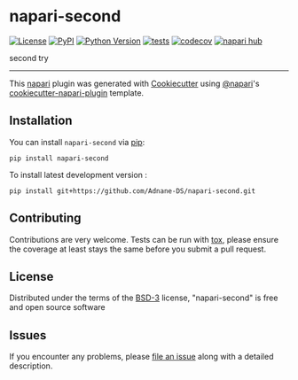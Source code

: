 # napari-second

[![License](https://img.shields.io/pypi/l/napari-second.svg?color=green)](https://github.com/Adnane-DS/napari-second/raw/main/LICENSE)
[![PyPI](https://img.shields.io/pypi/v/napari-second.svg?color=green)](https://pypi.org/project/napari-second)
[![Python Version](https://img.shields.io/pypi/pyversions/napari-second.svg?color=green)](https://python.org)
[![tests](https://github.com/Adnane-DS/napari-second/workflows/tests/badge.svg)](https://github.com/Adnane-DS/napari-second/actions)
[![codecov](https://codecov.io/gh/Adnane-DS/napari-second/branch/main/graph/badge.svg)](https://codecov.io/gh/Adnane-DS/napari-second)
[![napari hub](https://img.shields.io/endpoint?url=https://api.napari-hub.org/shields/napari-second)](https://napari-hub.org/plugins/napari-second)

second try 

----------------------------------

This [napari] plugin was generated with [Cookiecutter] using [@napari]'s [cookiecutter-napari-plugin] template.

<!--
Don't miss the full getting started guide to set up your new package:
https://github.com/napari/cookiecutter-napari-plugin#getting-started

and review the napari docs for plugin developers:
https://napari.org/plugins/index.html
-->

## Installation

You can install `napari-second` via [pip]:

    pip install napari-second



To install latest development version :

    pip install git+https://github.com/Adnane-DS/napari-second.git


## Contributing

Contributions are very welcome. Tests can be run with [tox], please ensure
the coverage at least stays the same before you submit a pull request.

## License

Distributed under the terms of the [BSD-3] license,
"napari-second" is free and open source software

## Issues

If you encounter any problems, please [file an issue] along with a detailed description.

[napari]: https://github.com/napari/napari
[Cookiecutter]: https://github.com/audreyr/cookiecutter
[@napari]: https://github.com/napari
[MIT]: http://opensource.org/licenses/MIT
[BSD-3]: http://opensource.org/licenses/BSD-3-Clause
[GNU GPL v3.0]: http://www.gnu.org/licenses/gpl-3.0.txt
[GNU LGPL v3.0]: http://www.gnu.org/licenses/lgpl-3.0.txt
[Apache Software License 2.0]: http://www.apache.org/licenses/LICENSE-2.0
[Mozilla Public License 2.0]: https://www.mozilla.org/media/MPL/2.0/index.txt
[cookiecutter-napari-plugin]: https://github.com/napari/cookiecutter-napari-plugin

[file an issue]: https://github.com/Adnane-DS/napari-second/issues

[napari]: https://github.com/napari/napari
[tox]: https://tox.readthedocs.io/en/latest/
[pip]: https://pypi.org/project/pip/
[PyPI]: https://pypi.org/
